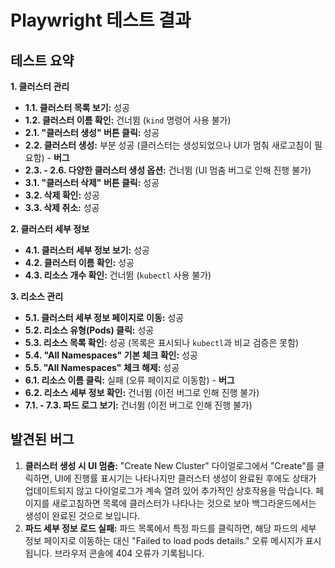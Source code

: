 # Playwright 테스트 결과

## 테스트 요약

**1. 클러스터 관리**
- **1.1. 클러스터 목록 보기:** 성공
- **1.2. 클러스터 이름 확인:** 건너뜀 (`kind` 명령어 사용 불가)
- **2.1. "클러스터 생성" 버튼 클릭:** 성공
- **2.2. 클러스터 생성:** 부분 성공 (클러스터는 생성되었으나 UI가 멈춰 새로고침이 필요함) - **버그**
- **2.3. - 2.6. 다양한 클러스터 생성 옵션:** 건너뜀 (UI 멈춤 버그로 인해 진행 불가)
- **3.1. "클러스터 삭제" 버튼 클릭:** 성공
- **3.2. 삭제 확인:** 성공
- **3.3. 삭제 취소:** 성공

**2. 클러스터 세부 정보**
- **4.1. 클러스터 세부 정보 보기:** 성공
- **4.2. 클러스터 이름 확인:** 성공
- **4.3. 리소스 개수 확인:** 건너뜀 (`kubectl` 사용 불가)

**3. 리소스 관리**
- **5.1. 클러스터 세부 정보 페이지로 이동:** 성공
- **5.2. 리소스 유형(Pods) 클릭:** 성공
- **5.3. 리소스 목록 확인:** 성공 (목록은 표시되나 `kubectl`과 비교 검증은 못함)
- **5.4. "All Namespaces" 기본 체크 확인:** 성공
- **5.5. "All Namespaces" 체크 해제:** 성공
- **6.1. 리소스 이름 클릭:** 실패 (오류 페이지로 이동함) - **버그**
- **6.2. 리소스 세부 정보 확인:** 건너뜀 (이전 버그로 인해 진행 불가)
- **7.1. - 7.3. 파드 로그 보기:** 건너뜀 (이전 버그로 인해 진행 불가)

## 발견된 버그

1.  **클러스터 생성 시 UI 멈춤:** "Create New Cluster" 다이얼로그에서 "Create"를 클릭하면, UI에 진행률 표시기는 나타나지만 클러스터 생성이 완료된 후에도 상태가 업데이트되지 않고 다이얼로그가 계속 열려 있어 추가적인 상호작용을 막습니다. 페이지를 새로고침하면 목록에 클러스터가 나타나는 것으로 보아 백그라운드에서는 생성이 완료된 것으로 보입니다.
2.  **파드 세부 정보 로드 실패:** 파드 목록에서 특정 파드를 클릭하면, 해당 파드의 세부 정보 페이지로 이동하는 대신 "Failed to load pods details." 오류 메시지가 표시됩니다. 브라우저 콘솔에 404 오류가 기록됩니다.

